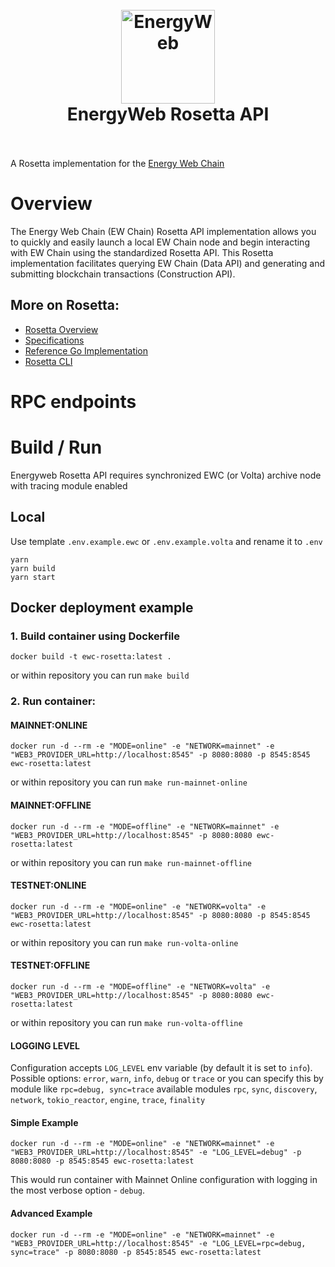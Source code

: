 <h1 align="center">
  <br>
  <a href="https://www.energyweb.org/"><img src="https://www.energyweb.org/wp-content/uploads/2019/04/logo-brand.png" alt="EnergyWeb" width="150"></a>
  <br>
  EnergyWeb Rosetta API
  <br>
  <br>
</h1>

A Rosetta implementation for the [Energy Web Chain](https://energyweb.org)

# Overview
The Energy Web Chain (EW Chain) Rosetta API implementation allows you to quickly and easily launch a local EW Chain node and begin interacting with EW Chain using the standardized Rosetta API. This Rosetta implementation facilitates querying EW Chain (Data API) and generating and submitting blockchain transactions (Construction API).

## More on Rosetta:
* [Rosetta Overview](https://www.rosetta-api.org/)
* [Specifications](https://github.com/coinbase/rosetta-specifications)
* [Reference Go Implementation](https://github.com/coinbase/rosetta-sdk-go)
* [Rosetta CLI](https://github.com/coinbase/rosetta-cli)

# RPC endpoints

# Build / Run

Energyweb Rosetta API requires synchronized EWC (or Volta) archive node with tracing module enabled

## Local

Use template `.env.example.ewc` or `.env.example.volta` and rename it to `.env` 

```
yarn
yarn build
yarn start
```

## Docker deployment example

### 1. Build container using Dockerfile

```shell
docker build -t ewc-rosetta:latest .
```
or within repository you can run `make build`

### 2. Run container:
#### MAINNET:ONLINE
```shell
docker run -d --rm -e "MODE=online" -e "NETWORK=mainnet" -e "WEB3_PROVIDER_URL=http://localhost:8545" -p 8080:8080 -p 8545:8545 ewc-rosetta:latest
```
or within repository you can run `make run-mainnet-online` 
#### MAINNET:OFFLINE
```shell
docker run -d --rm -e "MODE=offline" -e "NETWORK=mainnet" -e "WEB3_PROVIDER_URL=http://localhost:8545" -p 8080:8080 ewc-rosetta:latest
```
or within repository you can run `make run-mainnet-offline`
#### TESTNET:ONLINE
```shell
docker run -d --rm -e "MODE=online" -e "NETWORK=volta" -e "WEB3_PROVIDER_URL=http://localhost:8545" -p 8080:8080 -p 8545:8545 ewc-rosetta:latest
```
or within repository you can run `make run-volta-online`

#### TESTNET:OFFLINE
```shell
docker run -d --rm -e "MODE=offline" -e "NETWORK=volta" -e "WEB3_PROVIDER_URL=http://localhost:8545" -p 8080:8080 ewc-rosetta:latest
```
or within repository you can run `make run-volta-offline`

#### LOGGING LEVEL
Configuration accepts `LOG_LEVEL` env variable (by default it is set to `info`).
Possible options: `error`, `warn`, `info`, `debug` or `trace` or you can specify this by module like `rpc=debug, sync=trace` available modules `rpc`, `sync`, `discovery`, `network`, `tokio_reactor`, `engine`, `trace`, `finality`
#### Simple Example 
```shell
docker run -d --rm -e "MODE=online" -e "NETWORK=mainnet" -e "WEB3_PROVIDER_URL=http://localhost:8545" -e "LOG_LEVEL=debug" -p 8080:8080 -p 8545:8545 ewc-rosetta:latest
```
This would run container with Mainnet Online configuration with logging in the most verbose option - `debug`.

#### Advanced Example
```shell
docker run -d --rm -e "MODE=online" -e "NETWORK=mainnet" -e "WEB3_PROVIDER_URL=http://localhost:8545" -e "LOG_LEVEL=rpc=debug, sync=trace" -p 8080:8080 -p 8545:8545 ewc-rosetta:latest
```
